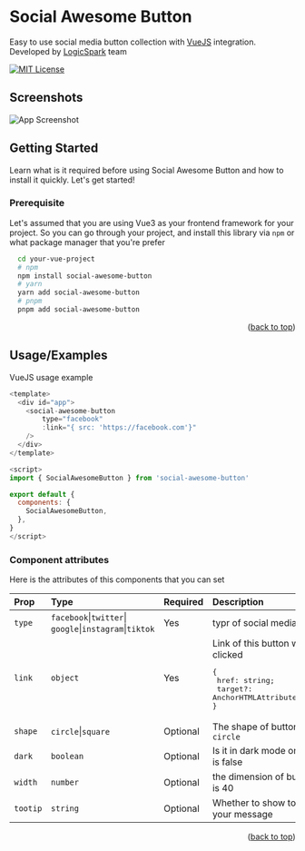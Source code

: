 <a id="readme-top"></a>

# Social Awesome Button

Easy to use social media button collection with [VueJS](https://vuejs.org/) integration. Developed by [LogicSpark](https://logicspark.com) team

[![MIT License](https://img.shields.io/badge/License-MIT-green.svg)](https://choosealicense.com/licenses/mit/)

## Screenshots

![App Screenshot](https://via.placeholder.com/468x300?text=App+Screenshot+Here)

## Getting Started

Learn what is it required before using Social Awesome Button and how to install it quickly. Let's get started!

### Prerequisite

Let's assumed that you are using Vue3 as your frontend framework for your project. So you can go through your project, and install this library via `npm` or what package manager that you're prefer

```bash
  cd your-vue-project
  # npm
  npm install social-awesome-button
  # yarn
  yarn add social-awesome-button
  # pnpm
  pnpm add social-awesome-button
```

<p align="right">(<a href="#readme-top">back to top</a>)

## Usage/Examples

VueJS usage example

```javascript
<template>
  <div id="app">
    <social-awesome-button
        type="facebook"
        :link="{ src: 'https://facebook.com'}"
    />
  </div>
</template>

<script>
import { SocialAwesomeButton } from 'social-awesome-button'

export default {
  components: {
    SocialAwesomeButton,
  },
}
</script>
```

### Component attributes

Here is the attributes of this components that you can set

| Prop     | Type                                                       | Required | Description                                                                                                                 |
| :------- | :--------------------------------------------------------- | :------- | :-------------------------------------------------------------------------------------------------------------------------- |
| `type`   | `facebook`\|`twitter`\|<br>`google`\|`instagram`\|`tiktok` | Yes      | typr of social media                                                                                                        |
| `link`   | `object`                                                   | Yes      | Link of this button when it is clicked<br><pre>{<br> href: string; <br> target?: AnchorHTMLAttributes["target"] <br>}</pre> |
| `shape`  | `circle`\|`square`                                         | Optional | The shape of button. default is `circle`                                                                                    |
| `dark`   | `boolean`                                                  | Optional | Is it in dark mode or not? default is false                                                                                 |
| `width`  | `number`                                                   | Optional | the dimension of button. default is 40                                                                                      |
| `tootip` | `string`                                                   | Optional | Whether to show tooltip with your message                                                                                   |

<p align="right">(<a href="#readme-top">back to top</a>)
